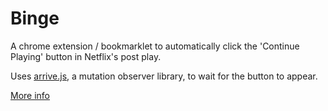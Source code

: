 # Binge

A chrome extension / bookmarklet to automatically click the 'Continue Playing' button in Netflix's post play.

Uses [arrive.js](https://github.com/uzairfarooq/arrive), a mutation observer library, to wait for the button to appear.

[More info](https://demille.github.io/binge)